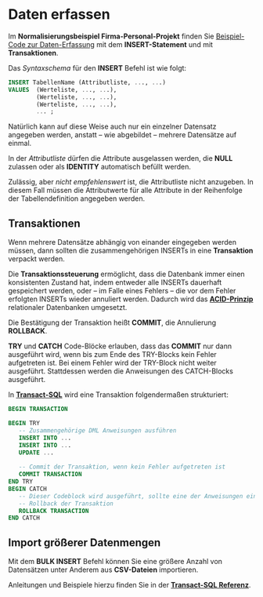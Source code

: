 # Daten erfassen

Im **Normalisierungsbeispiel Firma-Personal-Projekt** finden Sie [Beispiel-Code zur Daten-Erfassung](../Normalisierung/Firma-Personal-Projekt%20(Herdt)/Daten.ipynb) mit dem **INSERT-Statement** und mit **Transaktionen**.

Das *Syntaxschema* für den **INSERT** Befehl ist wie folgt:

```sql
INSERT TabellenName (Attributliste, ..., ...)
VALUES  (Werteliste, ..., ...),
        (Werteliste, ..., ...),
        (Werteliste, ..., ...),
        ... ;
```

Natürlich kann auf diese Weise auch nur ein einzelner Datensatz angegeben werden, anstatt – wie abgebildet – mehrere Datensätze auf einmal.

In der *Attributliste* dürfen die Attribute ausgelassen werden, die **NULL** zulassen oder als **IDENTITY** automatisch befüllt werden.

Zulässig, aber *nicht empfehlenswert* ist, die Attributliste nicht anzugeben. In diesem Fall müssen die Attributwerte für alle Attribute in der Reihenfolge der Tabellendefinition angegeben werden.

## Transaktionen

Wenn mehrere Datensätze abhängig von einander eingegeben werden müssen, dann sollten die zusammengehörigen INSERTs in eine **Transaktion** verpackt werden.

Die **Transaktionssteuerung** ermöglicht, dass die Datenbank immer einen konsistenten Zustand hat, indem entweder alle INSERTs dauerhaft gespeichert werden, oder – im Falle eines Fehlers – die vor dem Fehler erfolgten INSERTs wieder annuliert werden. Dadurch wird das **[ACID-Prinzip](https://de.wikipedia.org/wiki/ACID)** relationaler Datenbanken umgesetzt.

Die Bestätigung der Transaktion heißt **COMMIT**, die Annulierung **ROLLBACK**.

**TRY** und **CATCH** Code-Blöcke erlauben, dass das **COMMIT** nur dann ausgeführt wird, wenn bis zum Ende des TRY-Blocks kein Fehler aufgetreten ist. Bei einem Fehler wird der TRY-Block nicht weiter ausgeführt. Stattdessen werden die Anweisungen des CATCH-Blocks ausgeführt.

In **[Transact-SQL](https://de.wikipedia.org/wiki/Transact-SQL)** wird eine Transaktion folgendermaßen strukturiert:

```sql
BEGIN TRANSACTION

BEGIN TRY
   -- Zusammengehörige DML Anweisungen ausführen
   INSERT INTO ...
   INSERT INTO ... 
   UPDATE ...
   
   -- Commit der Transaktion, wenn kein Fehler aufgetreten ist
   COMMIT TRANSACTION
END TRY
BEGIN CATCH
   -- Dieser Codeblock wird ausgeführt, sollte eine der Anweisungen einen Fehler verursachen.
   -- Rollback der Transaktion
   ROLLBACK TRANSACTION
END CATCH

```

## Import größerer Datenmengen

Mit dem **BULK INSERT** Befehl können Sie eine größere Anzahl von Datensätzen unter Anderem aus **CSV-Dateien** importieren.

Anleitungen und Beispiele hierzu finden Sie in der **[Transact-SQL Referenz](https://learn.microsoft.com/de-de/sql/t-sql/statements/bulk-insert-transact-sql)**.
